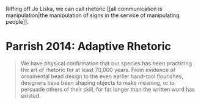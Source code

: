 Riffing off Jo Liska, we can call rhetoric [[all communication is manipulation|the manipulation of signs in the service of manipulating people]].

# Parrish 2014: Adaptive Rhetoric

> We have physical confirmation that our species has been practicing the art of rhetoric for at least 70,000 years. From evidence of ornamental bead design to the even earlier hand-tool flourishes, designers have been shaping objects to make meaning, or to persuade others of their skill, for far longer than the written word has existed.
> 